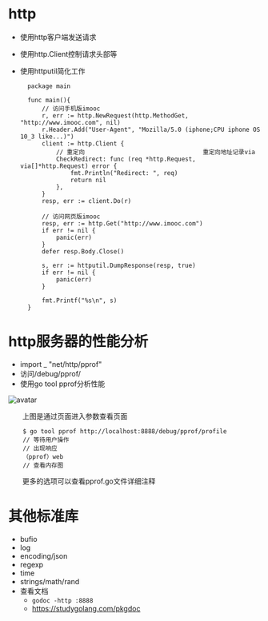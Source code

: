 
# http
- 使用http客户端发送请求
- 使用http.Client控制请求头部等
- 使用httputil简化工作

		package main
		
		func main(){
		    // 访问手机版imooc
		    r, err := http.NewRequest(http.MethodGet, "http://www.imooc.com", nil)
		    r.Header.Add("User-Agent", "Mozilla/5.0 (iphone;CPU iphone OS 10_3 like...)")
		    client := http.Client {
		        // 重定向                                 重定向地址记录via
		        CheckRedirect: func (req *http.Request, via[]*http.Request) error {
		            fmt.Println("Redirect: ", req)
		            return nil 
		        },
		    }
		    resp, err := client.Do(r)
		
		    // 访问网页版imooc
		    resp, err := http.Get("http://www.imooc.com")
		    if err != nil {
		        panic(err)
		    }
		    defer resp.Body.Close()
		
		    s, err := httputil.DumpResponse(resp, true)
		    if err != nil {
		        panic(err)
		    }
		
		    fmt.Printf("%s\n", s)
		}
# http服务器的性能分析
- import _ "net/http/pprof"
- 访问/debug/pprof/
- 使用go tool pprof分析性能

![avatar](https://cdn.jsdelivr.net/gh/facedamon/MarkDownPhotos@master/golang/debugpprof.png)

&emsp;&emsp;上图是通过页面进入参数查看页面

		$ go tool pprof http://localhost:8888/debug/pprof/profile
		// 等待用户操作
		// 出现响应
		（pprof）web
		// 查看内存图
&emsp;&emsp;更多的选项可以查看pprof.go文件详细注释

# 其他标准库
- bufio
- log
- encoding/json
- regexp
- time
- strings/math/rand
- 查看文档
    - `godoc -http :8888`
    - https://studygolang.com/pkgdoc
